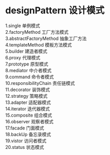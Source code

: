 # designPattern  设计模式
1.single 单例模式  
2.factoryMethod 工厂方法模式  
3.abstractFactoryMethod 抽象工厂方法     
4.templateMethod 模板方法模式      
5.builder   建造者模式     
6.proxy     代理模式    
7.prototype  原型模式   
8.mediator  中介者模式   
9.command   命令者模式   
10.responsibilityChain 责任链模式    
11.decorator 装饰模式    
12.strategy  策略模式      
13.adapter   适配器模式   
14.iterator  迭代器模式   
15.composite 组合模式    
16.observer  观察者模式     
17.facade    门面模式   
18.backUp    备忘录模式   
19.vistor    访问者模式   
20.status    状态模式
